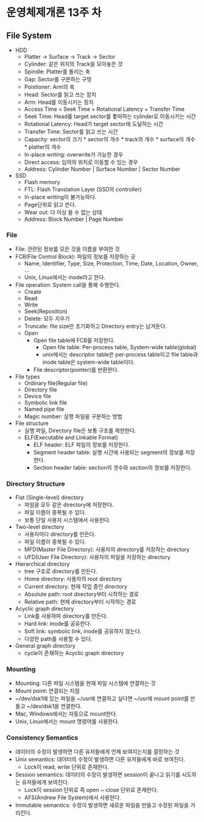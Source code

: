# 운영체제개론 13주 차

## File System

- HDD
  - Platter -> Surface -> Track -> Sector
  - Cylinder: 같은 위치의 Track을 모아놓은 것
  - Spindle: Platter를 돌리는 축
  - Gap: Sector를 구분하는 구멍
  - Poistioner: Arm의 축
  - Head: Sector를 읽고 쓰는 장치
  - Arm: Head를 이동시키는 장치
  - Access Time = Seek Time + Rotational Latency + Transfer Time
  - Seek Time: Head를 target sector를 퐇마하는 cylinder로 이동시키는 시간
  - Rotational Latency: Head가 target sector에 도달하는 시간
  - Transfer Time: Sector를 읽고 쓰는 시간
  - Capacity: sector의 크기 \* sector의 개수 \* track의 개수 \* surface의 개수 \* platter의 개수
  - In-place writing: overwrite가 가능한 경우
  - Direct access: 임의의 위치로 이동할 수 있는 경우
  - Address: Cylinder Number | Surface Number | Sector Number
- SSD
  - Flash memory
  - FTL: Flash Translation Layer (SSD의 controller)
  - In-place writing이 불가능하다.
  - Page단위로 읽고 쓴다.
  - Wear out: 더 이상 쓸 수 없는 상태
  - Address: Block Number | Page Number

### File

- File: 관련된 정보를 모은 것을 이름을 부여한 것
- FCB(File Control Block): 파일의 정보를 저장하는 곳
  - Name, Identifier, Type, Size, Protection, Time, Date, Location, Owner, ...
  - Unix, Linux에서는 inode라고 한다.
- File operation: System call을 통해 수행한다.
  - Create
  - Read
  - Write
  - Seek(Reposition)
  - Delete: 모두 지우기
  - Truncate: file size만 초기화하고 Directory entry는 남겨둔다.
  - Open
    - Open file table에 FCB를 저장한다.
      - Open file table: Per-process table, System-wide table(global)
      - unix에서는 descriptor table은 per-process table이고 file table과 inode table은 system-wide table이다.
    - File descriptor(pointer)를 반환한다.
- File types
  - Ordinary file(Regular file)
  - Directory file
  - Device file
  - Symbolic link file
  - Named pipe file
  - Magic number: 실행 파일을 구분하는 방법
- File structure
  - 실행 파일, Directory file은 보통 구조를 제한한다.
  - ELF(Executable and Linkable Format)
    - ELF header: ELF 파일의 정보를 저장한다.
    - Segment header table: 실행 시간에 사용되는 segment의 정보를 저장한다.
    - Section header table: section의 갯수와 section의 정보를 저장한다.

### Directory Structure

- Flat (Single-level) directory
  - 파일을 모두 같은 directory에 저장한다.
  - 파일 이름이 중복될 수 있다.
  - 보통 단일 사용자 시스템에서 사용한다.
- Two-level directory
  - 사용자마다 directory를 만든다.
  - 파일 이름이 중복될 수 있다.
  - MFD(Master File Directory): 사용자의 directory를 저장하는 directory
  - UFD(User File Directory): 사용자의 파일을 저장하는 directory
- Hierarchical directory
  - tree 구조로 directory를 만든다.
  - Home directory: 사용자의 root directory
  - Current directory: 현재 작업 중인 directory
  - Absolute path: root directory부터 시작하는 경로
  - Relative path: 현재 directory부터 시작하는 경로
- Acyclic graph directory
  - Link를 사용하여 directory를 만든다.
  - Hard link: inode를 공유한다.
  - Soft link: symbolic link, inode를 공유하지 않는다.
  - 다양한 path를 사용할 수 있다.
- General graph directory
  - cycle이 존재하는 Acyclic graph directory

### Mounting

- Mounting: 다른 파일 시스템을 현재 파일 시스템에 연결하는 것
- Mount point: 연결되는 지점
- ~/dev/dsk1에 있는 파일을 ~/usr에 연결하고 싶다면 ~/usr에 mount point를 만들고 ~/dev/dsk1을 연결한다.
- Mac, Windows에서는 자동으로 mount한다.
- Unix, Linux에서는 mount 명령어를 사용한다.

### Consistency Semantics

- 데이터의 수정이 발생하면 다른 유저들에게 언제 보여지는지를 결정하는 것
- Unix semantics: 데이터의 수정이 발생하면 다른 유저들에게 바로 보여진다.
  - Lock이 read, write 단위로 존재한다.
- Session semantics: 데이터의 수정이 발생하면 session이 끝나고 읽기를 시도하는 유저들에게 보여진다.
  - Lock이 session 단위로 즉 open ~ close 단위로 존재한다.
  - AFS(Andrew File System)에서 사용한다.
- Immutable semantics: 수정이 발생하면 새로운 파일을 만들고 수정된 파일을 가리킨다.
